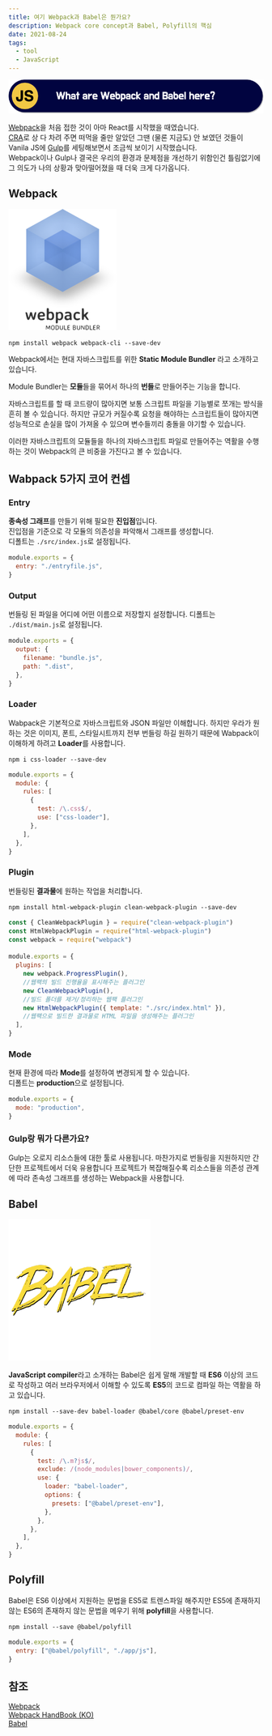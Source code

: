 ```yaml
---
title: 여기 Webpack과 Babel은 뭔가요?
description: Webpack core concept과 Babel, Polyfill의 핵심
date: 2021-08-24
tags:
  - tool
  - JavaScript
---
```


![thumbnail](./thumb.png)

[Webpack](https://webpack.js.org/)을 처음 접한 것이 아마 React를 시작했을 때였습니다.  
[CRA](https://github.com/facebook/create-react-app)로 상 다 차려 주면 떠먹을 줄만 알았던 그땐 (물론 지금도) 안 보였던 것들이 Vanila JS에 [Gulp](https://gulpjs.com/)를 세팅해보면서 조금씩 보이기 시작했습니다.  
Webpack이나 Gulp나 결국은 우리의 환경과 문제점을 개선하기 위함인건 틀림없기에 그 의도가 나의 상황과 맞아떨어졌을 때 더욱 크게 다가옵니다.

## Webpack

![webpack](./Webpack-logo.png)

```
npm install webpack webpack-cli --save-dev
```

Webpack에서는 현대 자바스크립트를 위한 **Static Module Bundler**
라고 소개하고 있습니다.

Module Bundler는 **모듈**들을 묶어서 하나의 **번들**로 만들어주는 기능을 합니다.

자바스크립트를 할 때 코드량이 많아지면 보통 스크립트 파일을 기능별로
쪼개는 방식을 흔히 볼 수 있습니다. 하지만 규모가 커질수록 요청을 해야하는 스크립트들이 많아지면 성능적으로 손실을 많이 가져올 수 있으며 변수들끼리 충돌을 야기할 수 있습니다.

이러한 자바스크립트의 모듈들을 하나의 자바스크립트 파일로 만들어주는 역활을 수행하는 것이 Webpack의 큰 비중을 가진다고 볼 수 있습니다.

## Wabpack 5가지 코어 컨셉

### Entry

**종속성 그래프**를 만들기 위해 필요한 **진입점**입니다.  
진입점을 기준으로 각 모듈의 의존성을 파악해서 그래프를 생성합니다.  
디폴트는 `./src/index.js`로 설정됩니다.

```js
module.exports = {
  entry: "./entryfile.js",
}
```

### Output

번들링 된 파일을 어디에 어떤 이름으로 저장할지 설정합니다.
디폴트는 `./dist/main.js`로 설정됩니다.

```js
module.exports = {
  output: {
    filename: "bundle.js",
    path: ".dist",
  },
}
```

### Loader

Wabpack은 기본적으로 자바스크립트와 JSON 파일만 이해합니다.
하지만 우라가 원하는 것은 이미지, 폰트, 스타일시트까지 전부 번들링 하길 원하기 때문에 Wabpack이 이해하게 하려고 **Loader**를 사용합니다.

```
npm i css-loader --save-dev
```

```js
module.exports = {
  module: {
    rules: [
      {
        test: /\.css$/,
        use: ["css-loader"],
      },
    ],
  },
}
```

### Plugin

번들링된 **결과물**에 원하는 작업을 처리합니다.

```
npm install html-webpack-plugin clean-webpack-plugin --save-dev

```

```js
const { CleanWebpackPlugin } = require("clean-webpack-plugin")
const HtmlWebpackPlugin = require("html-webpack-plugin")
const webpack = require("webpack")

module.exports = {
  plugins: [
    new webpack.ProgressPlugin(),
    //웹팩의 빌드 진행율을 표시해주는 플러그인
    new CleanWebpackPlugin(),
    //빌드 폴더를 제거/정리하는 웹팩 플러그인
    new HtmlWebpackPlugin({ template: "./src/index.html" }),
    //웹팩으로 빌드한 결과물로 HTML 파일을 생성해주는 플러그인
  ],
}
```

### Mode

현재 환경에 따라 **Mode**를 설정하여 변경되게 할 수 있습니다.  
디폴트는 **production**으로 설정됩니다.

```js
module.exports = {
  mode: "production",
}
```

### Gulp랑 뭐가 다른가요?

Gulp는 오로지 리소스들에 대한 툴로 사용됩니다. 마찬가지로 번들링을 지원하지만 간단한 프로젝트에서 더욱 유용합니다
프로젝트가 복잡해질수록 리소스들을 의존성 관계에 따라 존속성 그래프를 생성하는 Webpack을 사용합니다.

## Babel

![babel](./Babel.png)

**JavaScript compiler**라고 소개하는 Babel은 쉽게 말해 개발할 때 **ES6** 이상의 코드로 작성하고 여러 브라우저에서 이해할 수 있도록 **ES5**의 코드로 컴파일 하는 역활을 하고 있습니다.

```
npm install --save-dev babel-loader @babel/core @babel/preset-env
```

```js
module.exports = {
  module: {
    rules: [
      {
        test: /\.m?js$/,
        exclude: /(node_modules|bower_components)/,
        use: {
          loader: "babel-loader",
          options: {
            presets: ["@babel/preset-env"],
          },
        },
      },
    ],
  },
}
```

## Polyfill

Babel은 ES6 이상에서 지원하는 문법을 ES5로 트렌스파일 해주지만 ES5에 존재하지 않는 ES6의 존재하지 않는 문법을 메우기 위해 **polyfill**을 사용합니다.

```
npm install --save @babel/polyfill
```

```js
module.exports = {
  entry: ["@babel/polyfill", "./app/js"],
}
```

## 참조

[Webpack](https://webpack.js.org/)  
[Webpack HandBook (KO)](https://joshua1988.github.io/webpack-guide/)  
[Babel](https://babeljs.io/)
